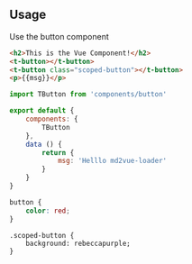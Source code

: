 
## Usage

Use the button component

```html
<h2>This is the Vue Component!</h2>
<t-button></t-button>
<t-button class="scoped-button"></t-button>
<p>{{msg}}</p>
```

````javascript
import TButton from 'components/button'

export default {
    components: {
        TButton
    },
    data () {
        return {
            msg: 'Helllo md2vue-loader'
        }
    }
}
````

```css
button {
    color: red;
}
```

```css@scoped
.scoped-button {    
    background: rebeccapurple;
}
```